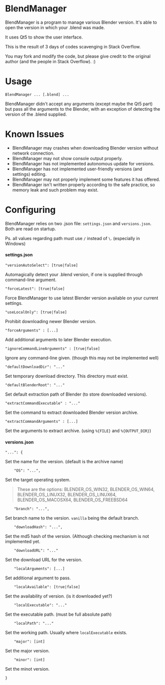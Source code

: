 # BlendManager
BlendManager is a program to manage various Blender version. It's able to open the version in which your .blend was made.

It uses Qt5 to show the user interface.

This is the result of 3 days of codes scavenging in Stack Overflow.

You may fork and modify the code, but please give credit to the original author (and the people in Stack Overflow). :)

# Usage

`BlendManager ... [.blend] ...`

BlendManager didn't accept any arguments (except maybe the Qt5 part) but pass all the arguments to the Blender, with an exception of detecting the version of the .blend supplied.

# Known Issues

- BlendManager may crashes when downloading Blender version without network connection.
- BlendManager may not show console output properly.
- BlendManager has not implemented autonomous update for versions.
- BlendManager has not implemented user-friendly versions (and settings) editing.
- BlendManager may not properly implement some features it has offered.
- BlendManager isn't written properly according to the safe practice, so memory leak and such problem may exist.

# Configuring

BlendManager relies on two .json file: `settings.json` and `versions.json`.
Both are read on startup.

Ps. all values regarding path must use `/` instead of `\`. (especially in Windows)

#### settings.json

	"versionAutoSelect": [true|false]

Automagically detect your .blend version, if one is supplied through command-line argument.

	"forceLatest": [true|false]

Force BlendManager to use latest Blender version available on your current settings.

	"useLocalOnly": [true|false]

Prohibit downloading newer Blender version.
	
	"forceArguments" : [...]

Add additional arguments to later Blender execution.

	"ignoreCommandLineArguments" : [true|false]

Ignore any command-line given. (though this may not be implemented well)

	"defaultDownloadDir": "..."

Set temporary download directory. This directory must exist.

	"defaultBlenderRoot": "..."

Set default extraction path of Blender (to store downloaded versions).

	"extractCommandExecutable" : "..."

Set the command to extract downloaded Blender version archive.

	"extractCommandArguments" : [...]

Set the arguments to extract archive. (using `%{FILE}` and `%{OUTPUT_DIR}`)

#### versions.json

	"...": {

Set the name for the version. (default is the archive name)

		"OS": "...",

Set the target operating system.
>These are the options:
  BLENDER_OS_WIN32,
  BLENDER_OS_WIN64,
  BLENDER_OS_LINUX32,
  BLENDER_OS_LINUX64,
  BLENDER_OS_MACOSX64,
  BLENDER_OS_FREEBSD64

		"branch": "...",

Set branch name to the version. `vanilla` being the default branch.

		"downloadHash": "...",

Set the md5 hash of the version. (Although checking mechanism is not implemented yet.

		"downloadURL": "..."

Set the download URL for the version.

		"localArguments": [...]

Set additional argument to pass.

		"localAvailable": [true|false]

Set the availability of version. (is it downloaded yet?)

		"localExecutable": "..."

Set the executable path. (must be full absolute path)

		"localPath": "..."

Set the working path. Usually where `localExecutable` exists.

		"major": [int]

Set the major version. 

		"minor": [int]

Set the minot version.

	}

